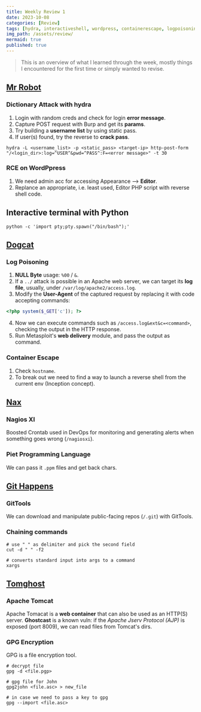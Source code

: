 ```yaml
---
title: Weekly Review 1
date: 2023-10-08
categories: [Review]
tags: [hydra, interactiveshell, wordpress, containerescape, logpoisoning]
img_path: /assets/review/
mermaid: true
published: true
---
```

> This is an overview of what I learned through the week, mostly things I encountered for the first time or simply wanted to revise.

## [Mr Robot](https://cspanias.github.io/posts/Mr-Robot-Write-Up-(2023)/) 

### Dictionary Attack with hydra

1. Login with random creds and check for login **error message**. 
2. Capture POST request with Burp and get its **params**.
3. Try building a **username list** by using static pass.
4. If user(s) found, try the reverse to **crack pass**. 

 ```shell
 hydra -L <username_list> -p <static_pass> <target-ip> http-post-form "/<login_dir>:log=^USER^&pwd=^PASS^:F=<error message>" -t 30
 ```
 
 ### RCE on WordPpress 
 
 1. We need admin acc for accessing Appearance --> **Editor**.
 2. Replance an appropriate, i.e. least used, Editor PHP script with reverse shell code. 
 
 ## Interactive terminal with Python
 
 ```shell
 python -c 'import pty;pty.spawn("/bin/bash");'
 ```
 
 ## [Dogcat](https://cspanias.github.io/posts/Dogcat-Write-Up-(2023)/)
 
 ### Log Poisoning
 
 1. **NULL Byte** usage: `%00` / `&`.
 2. If a `../` attack is possible in an Apache web server, we can target its **log file**, usually, under `/var/log/apache2/access.log`.
 3. Modify the **User-Agent** of the captured request by replacing it with code accepting commands:
 ```PHP
 <?php system($_GET['c']); ?>
 ```
 4. Now we can execute commands such as `/access.log&ext&c=<command>`, checking the output in the HTTP response.
 5. Run Metasploit's **web delivery** module, and pass the output as command.
 
 ### Container Escape
 
 1. Check ```hostname```. 
 2. To break out we need to find a way to launch a reverse shell from the current env (Inception concept).
 
 ## [Nax](https://cspanias.github.io/posts/Nax-Write-Up-(2023)/)
 
 ### Nagios XI
 
 Boosted Crontab used in DevOps for monitoring and generating alerts when something goes wrong (`/nagiosxi`).
 
 ### Piet Programming Language
 
 We can pass it `.ppm` files and get back chars.
 
 ## [Git Happens](https://cspanias.github.io/posts/Git-Happens-Write-Up-(2023)/)
 
 ### GitTools
 We can download and manipulate public-facing repos (`/.git`) with GitTools.
 
 ### Chaining commands
 ```shell
 # use " " as delimiter and pick the second field
 cut -d " " -f2
 
 # converts standard input into args to a command
 xargs
 ```
 
 ## [Tomghost](https://cspanias.github.io/posts/Tomghost-Write-Up-(2023)/)
 
 ### Apache Tomcat
 
 Apache Tomacat is a **web container** that can also be used as an HTTP(S) server. **Ghostcast** is a known vuln: if the *Apache Jserv Protocol (AJP)* is exposed (port 8009), we can read files from Tomcat's dirs. 
 
 ### GPG Encryption
 
GPG is a file encryption tool. 
```shell
# decrypt file
gpg -d <file.pgp>

# gpg file for John
gpg2john <file.asc> > new_file

# in case we need to pass a key to gpg
gpg --import <file.asc>
```